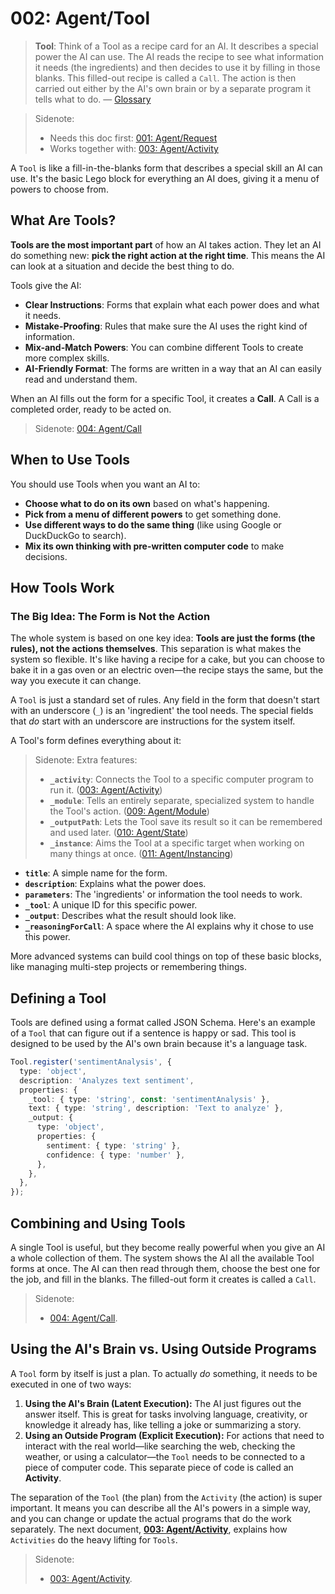 # 002: Agent/Tool

> **Tool**: Think of a Tool as a recipe card for an AI. It describes a special power the AI can use. The AI reads the recipe to see what information it needs (the ingredients) and then decides to use it by filling in those blanks. This filled-out recipe is called a `Call`. The action is then carried out either by the AI's own brain or by a separate program it tells what to do. — [Glossary](./000_glossary.md)

> Sidenote:
> - Needs this doc first: [001: Agent/Request](./001_agent_request.md)
> - Works together with: [003: Agent/Activity](./003_agent_activity.md)

A `Tool` is like a fill-in-the-blanks form that describes a special skill an AI can use. It's the basic Lego block for everything an AI does, giving it a menu of powers to choose from.

## What Are Tools?

**Tools are the most important part** of how an AI takes action. They let an AI do something new: **pick the right action at the right time**. This means the AI can look at a situation and decide the best thing to do.

Tools give the AI:

- **Clear Instructions**: Forms that explain what each power does and what it needs.
- **Mistake-Proofing**: Rules that make sure the AI uses the right kind of information.
- **Mix-and-Match Powers**: You can combine different Tools to create more complex skills.
- **AI-Friendly Format**: The forms are written in a way that an AI can easily read and understand them.

When an AI fills out the form for a specific Tool, it creates a **Call**. A Call is a completed order, ready to be acted on.

> Sidenote:
> [004: Agent/Call](./004_agent_call.md)
>

## When to Use Tools

You should use Tools when you want an AI to:

- **Choose what to do on its own** based on what's happening.
- **Pick from a menu of different powers** to get something done.
- **Use different ways to do the same thing** (like using Google or DuckDuckGo to search).
- **Mix its own thinking with pre-written computer code** to make decisions.

## How Tools Work

### The Big Idea: The Form is Not the Action

The whole system is based on one key idea: **Tools are just the forms (the rules), not the actions themselves**. This separation is what makes the system so flexible. It's like having a recipe for a cake, but you can choose to bake it in a gas oven or an electric oven—the recipe stays the same, but the way you execute it can change.

A `Tool` is just a standard set of rules. Any field in the form that doesn't start with an underscore (`_`) is an 'ingredient' the tool needs. The special fields that *do* start with an underscore are instructions for the system itself.

A Tool's form defines everything about it:

> Sidenote:
> Extra features:
>
> - **`_activity`**: Connects the Tool to a specific computer program to run it. ([003: Agent/Activity](./003_agent_activity.md))
> - **`_module`**: Tells an entirely separate, specialized system to handle the Tool's action. ([009: Agent/Module](./009_agent_module.md))
> - **`_outputPath`**: Lets the Tool save its result so it can be remembered and used later. ([010: Agent/State](./010_agent_state.md))
> - **`_instance`**: Aims the Tool at a specific target when working on many things at once. ([011: Agent/Instancing](./011_agent_instancing.md))

- **`title`**: A simple name for the form.
- **`description`**: Explains what the power does.
- **`parameters`**: The 'ingredients' or information the tool needs to work.
- **`_tool`**: A unique ID for this specific power.
- **`_output`**: Describes what the result should look like.
- **`_reasoningForCall`**: A space where the AI explains why it chose to use this power.

More advanced systems can build cool things on top of these basic blocks, like managing multi-step projects or remembering things.

## Defining a Tool

Tools are defined using a format called JSON Schema. Here's an example of a `Tool` that can figure out if a sentence is happy or sad. This tool is designed to be used by the AI's own brain because it's a language task.

```typescript
Tool.register('sentimentAnalysis', {
  type: 'object',
  description: 'Analyzes text sentiment',
  properties: {
    _tool: { type: 'string', const: 'sentimentAnalysis' },
    text: { type: 'string', description: 'Text to analyze' },
    _output: {
      type: 'object',
      properties: {
        sentiment: { type: 'string' },
        confidence: { type: 'number' },
      },
    },
  },
});
```

## Combining and Using Tools

A single Tool is useful, but they become really powerful when you give an AI a whole collection of them. The system shows the AI all the available Tool forms at once. The AI can then read through them, choose the best one for the job, and fill in the blanks. The filled-out form it creates is called a `Call`.

> Sidenote:
> - [004: Agent/Call](./004_agent_call.md).

## Using the AI's Brain vs. Using Outside Programs

A `Tool` form by itself is just a plan. To actually *do* something, it needs to be executed in one of two ways:

1.  **Using the AI's Brain (Latent Execution):** The AI just figures out the answer itself. This is great for tasks involving language, creativity, or knowledge it already has, like telling a joke or summarizing a story.
2.  **Using an Outside Program (Explicit Execution):** For actions that need to interact with the real world—like searching the web, checking the weather, or using a calculator—the `Tool` needs to be connected to a piece of computer code. This separate piece of code is called an **Activity**.

The separation of the `Tool` (the plan) from the `Activity` (the action) is super important. It means you can describe all the AI's powers in a simple way, and you can change or update the actual programs that do the work separately. The next document, **[003: Agent/Activity](./003_agent_activity.md)**, explains how `Activities` do the heavy lifting for `Tools`.

> Sidenote:
> - [003: Agent/Activity](./003_agent_activity.md).
